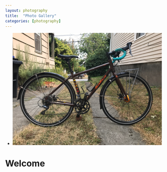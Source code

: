 ```yaml
---
layout: photography
title:  "Photo Gallery"
categories: [photography]
---
```


* ![Example image](/images/gallery/IMG_5970.jpeg)

# Welcome
